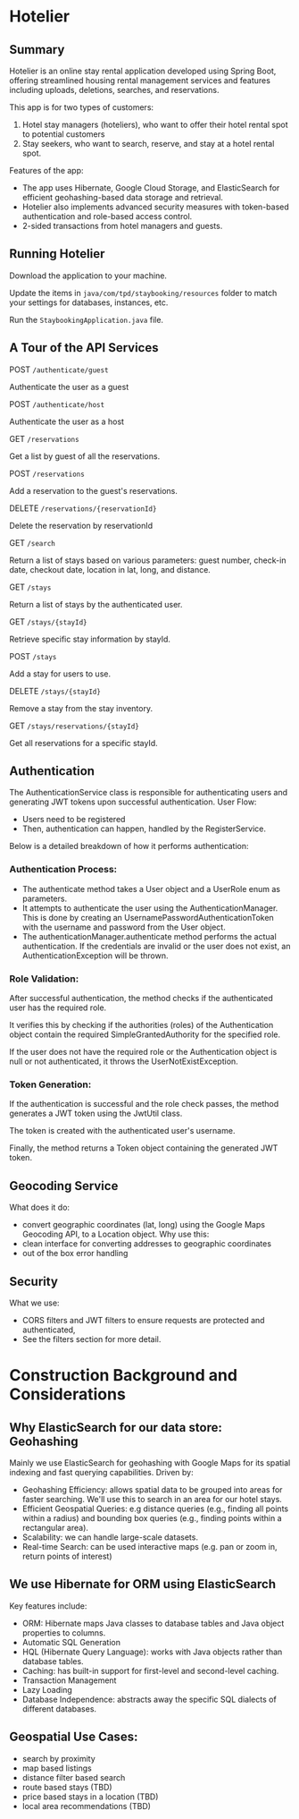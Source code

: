 # Hotelier

## Summary

Hotelier is an online stay rental application developed using Spring Boot, offering streamlined housing rental management services and features including uploads, deletions, searches, and reservations. 

This app is for two types of customers: 
1) Hotel stay managers (hoteliers), who want to offer their hotel rental spot to potential customers
2) Stay seekers, who want to search, reserve, and stay at a hotel rental spot. 

Features of the app: 
- The app uses Hibernate, Google Cloud Storage, and ElasticSearch for efficient geohashing-based data storage and retrieval. 
- Hotelier also implements advanced security measures with token-based authentication and role-based access control. 
- 2-sided transactions from hotel managers and guests. 

## Running Hotelier
Download the application to your machine. 

Update the items in `java/com/tpd/staybooking/resources` folder to match your settings for databases, instances, etc. 

Run the `StaybookingApplication.java` file. 

## A Tour of the API Services

POST `/authenticate/guest`

Authenticate the user as a guest

POST `/authenticate/host`

Authenticate the user as a host

GET `/reservations`

Get a list by guest of all the reservations. 

POST `/reservations`

Add a reservation to the guest's reservations. 

DELETE `/reservations/{reservationId}`

Delete the reservation by reservationId

GET `/search`

Return a list of stays based on various parameters: guest number, check-in date, checkout date, location in lat, long, and distance.  

GET `/stays`

Return a list of stays by the authenticated user. 

GET `/stays/{stayId}`

Retrieve specific stay information by stayId. 

POST `/stays`

Add a stay for users to use. 

DELETE `/stays/{stayId}`

Remove a stay from the stay inventory. 

GET `/stays/reservations/{stayId}`

Get all reservations for a specific stayId. 

## Authentication
The AuthenticationService class is responsible for authenticating users and generating JWT tokens upon successful authentication. 
User Flow: 
- Users need to be registered 
- Then, authentication can happen, handled by the RegisterService. 

Below is a detailed breakdown of how it performs authentication:

### Authentication Process: 
- The authenticate method takes a User object and a UserRole enum as parameters.
- It attempts to authenticate the user using the AuthenticationManager. This is done by creating an UsernamePasswordAuthenticationToken with the username and password from the User object.
- The authenticationManager.authenticate method performs the actual authentication. If the credentials are invalid or the user does not exist, an AuthenticationException will be thrown.

### Role Validation:

After successful authentication, the method checks if the authenticated user has the required role.

It verifies this by checking if the authorities (roles) of the Authentication object contain the required SimpleGrantedAuthority for the specified role.

If the user does not have the required role or the Authentication object is null or not authenticated, it throws the UserNotExistException.

### Token Generation:
If the authentication is successful and the role check passes, the method generates a JWT token using the JwtUtil class.

The token is created with the authenticated user's username.

Finally, the method returns a Token object containing the generated JWT token.


## Geocoding Service 
What does it do: 
- convert geographic coordinates (lat, long) using the Google Maps Geocoding API, to a Location object.
Why use this: 
- clean interface for converting addresses to geographic coordinates
- out of the box error handling


## Security 
What we use: 
- CORS filters and JWT filters to ensure requests are protected and authenticated, 
- See the filters section for more detail. 

# Construction Background and Considerations

## Why ElasticSearch for our data store: Geohashing 
Mainly we use ElasticSearch for geohashing with Google Maps for its spatial indexing and fast querying capabilities. Driven by: 
- Geohashing Efficiency: allows spatial data to be grouped into areas for faster searching. We'll use this to search in an area for our hotel stays. 
- Efficient Geospatial Queries: e.g distance queries (e.g., finding all points within a radius) and bounding box queries (e.g., finding points within a rectangular area). 
- Scalability: we can handle large-scale datasets.
- Real-time Search: can be used interactive maps (e.g. pan or zoom in, return points of interest)

## We use Hibernate for ORM using ElasticSearch
Key features include:
- ORM: Hibernate maps Java classes to database tables and Java object properties to columns. 
- Automatic SQL Generation
- HQL (Hibernate Query Language): works with Java objects rather than database tables. 
- Caching: has built-in support for first-level and second-level caching. 
- Transaction Management
- Lazy Loading
- Database Independence: abstracts away the specific SQL dialects of different databases. 

## Geospatial Use Cases: 
- search by proximity 
- map based listings
- distance filter based search 
- route based stays (TBD)
- price based stays in a location (TBD)
- local area recommendations (TBD)